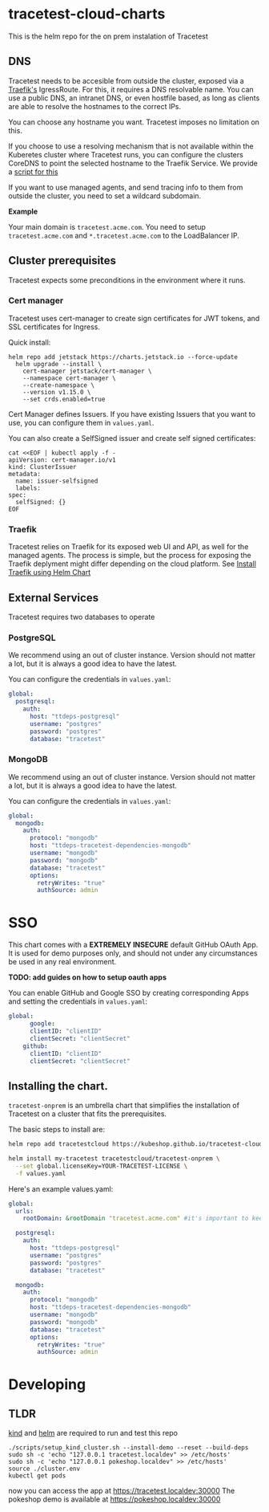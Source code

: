 # tracetest-cloud-charts

This is the helm repo for the on prem instalation of Tracetest

## DNS

Tracetest needs to be accesible from outside the cluster, exposed via a [Traefik's](#Traefik) IgressRoute.
For this, it requires a DNS resolvable name. You can use a public DNS, an intranet DNS, or even hostfile based,
as long as clients are able to resolve the hostnames to the correct IPs.

You can choose any hostname you want. Tracetest imposes no limitation on this.

If you choose to use a resolving mechanism that is not available within the Kuberetes cluster where Tracetest runs, 
you can configure the clusters CoreDNS to point the selected hostname to the Traefik Service. We provide a [script for this](./scripts/coredns_config.sh)

If you want to use managed agents, and send tracing info to them from outside the cluster, you need to set a wildcard subdomain.

**Example**

Your main domain is `tracetest.acme.com`. You need to setup `tracetest.acme.com` and `*.tracetest.acme.com` to the LoadBalancer IP.


## Cluster prerequisites

Tracetest expects some preconditions in the environment where it runs.

### Cert manager

Tracetest uses cert-manager to create sign certificates for JWT tokens, and SSL certificates for Ingress.

Quick install:
```
helm repo add jetstack https://charts.jetstack.io --force-update
  helm upgrade --install \
    cert-manager jetstack/cert-manager \
    --namespace cert-manager \
    --create-namespace \
    --version v1.15.0 \
    --set crds.enabled=true
```

Cert Manager defines Issuers. If you have existing Issuers that you want to use, you can configure them in `values.yaml`.

You can also create a SelfSigned issuer and create self signed certificates:
```
cat <<EOF | kubectl apply -f -
apiVersion: cert-manager.io/v1
kind: ClusterIssuer
metadata:
  name: issuer-selfsigned
  labels:
spec:
  selfSigned: {}
EOF
```

### Traefik

Tracetest relies on Traefik for its exposed web UI and API, as well for the managed agents.
The process is simple, but the process for exposing the Traefik deplyment might differ depending on the cloud platform.
See [Install Traefik using Helm Chart](https://doc.traefik.io/traefik/getting-started/install-traefik/#use-the-helm-chart)

## External Services

Tracetest requires two databases to operate

### PostgreSQL

We recommend using an out of cluster instance. Version should not matter a lot, but it is always a good idea to have the latest.

You can configure the credentials in `values.yaml`:

```yaml
global:
  postgresql:
    auth:
      host: "ttdeps-postgresql"
      username: "postgres"
      password: "postgres"
      database: "tracetest"
```

### MongoDB

We recommend using an out of cluster instance. Version should not matter a lot, but it is always a good idea to have the latest.

You can configure the credentials in `values.yaml`:

```yaml
global:
  mongodb:
    auth:
      protocol: "mongodb"
      host: "ttdeps-tracetest-dependencies-mongodb"
      username: "mongodb"
      password: "mongodb"
      database: "tracetest"
      options:
        retryWrites: "true"
        authSource: admin
```

# SSO

This chart comes with a **EXTREMELY INSECURE** default GitHub OAuth App. It is used for demo purposes only, and should not under any circumstances be used in  any real environment.

**TODO: add guides on how to setup oauth apps**

You can enable GitHub and Google SSO by creating corresponding Apps and setting the credentials in `values.yaml`:

```yaml
global:
      google:
      clientID: "clientID"
      clientSecret: "clientSecret"
    github:
      clientID: "clientID"
      clientSecret: "clientSecret"
```

## Installing the chart.

`tracetest-onprem` is an umbrella chart that simplifies the installation of Tracetest on a cluster that fits the prerequisites.

The basic steps to install are:
```sh
helm repo add tracetestcloud https://kubeshop.github.io/tracetest-cloud-charts

helm install my-tracetest tracetestcloud/tracetest-onprem \
  --set global.licenseKey=YOUR-TRACETEST-LICENSE \
  -f values.yaml
```

Here's an example values.yaml:

```yaml
global:
  urls:
    rootDomain: &rootDomain "tracetest.acme.com" #it's important to keep the `&rootDomain` part

  postgresql:
    auth:
      host: "ttdeps-postgresql"
      username: "postgres"
      password: "postgres"
      database: "tracetest"

  mongodb:
    auth:
      protocol: "mongodb"
      host: "ttdeps-tracetest-dependencies-mongodb"
      username: "mongodb"
      password: "mongodb"
      database: "tracetest"
      options:
        retryWrites: "true"
        authSource: admin
```

# Developing

## TLDR

[kind](https://kind.sigs.k8s.io/docs/user/quick-start/#installation) and [helm](https://helm.sh/docs/intro/install/) are required to run and test this repo

```
./scripts/setup_kind_cluster.sh --install-demo --reset --build-deps
sudo sh -c 'echo "127.0.0.1 tracetest.localdev" >> /etc/hosts'
sudo sh -c 'echo "127.0.0.1 pokeshop.localdev" >> /etc/hosts'
source ./cluster.env
kubectl get pods
```

now you can access the app at https://tracetest.localdev:30000
The pokeshop demo is available at https://pokeshop.localdev:30000